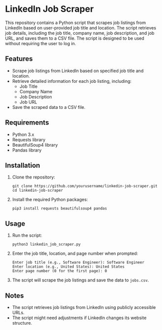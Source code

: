 # LinkedIn Job Scraper

This repository contains a Python script that scrapes job listings from LinkedIn based on user-provided job title and location. The script retrieves job details, including the job title, company name, job description, and job URL, and saves them to a CSV file. The script is designed to be used without requiring the user to log in.

## Features

- Scrape job listings from LinkedIn based on specified job title and location.
- Retrieve detailed information for each job listing, including:
  - Job Title
  - Company Name
  - Job Description
  - Job URL
- Save the scraped data to a CSV file.

## Requirements

- Python 3.x
- Requests library
- BeautifulSoup4 library
- Pandas library

## Installation

1. Clone the repository:

    ```
    git clone https://github.com/yourusername/linkedin-job-scraper.git
    cd linkedin-job-scraper
    ```

2. Install the required Python packages:

    ```
    pip3 install requests beautifulsoup4 pandas
    ```

## Usage

1. Run the script:

    ```
    python3 linkedin_job_scraper.py
    ```

2. Enter the job title, location, and page number when prompted:

    ```
    Enter job title (e.g., Software Engineer): Software Engineer
    Enter location (e.g., United States): United States
    Enter page number (0 for the first page): 0
    ```

3. The script will scrape the job listings and save the data to `jobs.csv`.

## Notes

- The script retrieves job listings from LinkedIn using publicly accessible URLs. 
- The script might need adjustments if LinkedIn changes its website structure.
